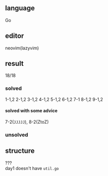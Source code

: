 ## language
Go
## editor
neovim(lazyvim)
## result
18/18
### solved
1-1,2 2-1,2 3-1,2 4-1,2 5-1,2 6-1,2 7-1 8-1,2 9-1,2
#### solved with some advice
7-2(`JJJJJ`), 8-2(ZtoZ)
### unsolved


## structure
???  
day1 doesn't have `util.go`  
